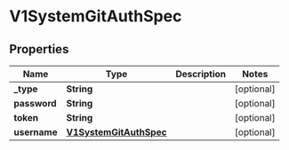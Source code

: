 # V1SystemGitAuthSpec

## Properties
Name | Type | Description | Notes
------------ | ------------- | ------------- | -------------
**_type** | **String** |  |  [optional]
**password** | **String** |  |  [optional]
**token** | **String** |  |  [optional]
**username** | [**V1SystemGitAuthSpec**](V1SystemGitAuthSpec.md) |  |  [optional]
